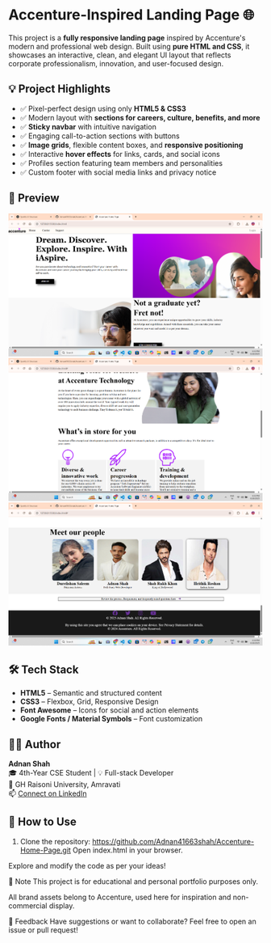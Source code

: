 # Accenture-Inspired Landing Page 🌐

This project is a **fully responsive landing page** inspired by Accenture's modern and professional web design. Built using **pure HTML and CSS**, it showcases an interactive, clean, and elegant UI layout that reflects corporate professionalism, innovation, and user-focused design.

## 💡 Project Highlights

- ✅ Pixel-perfect design using only **HTML5 & CSS3**
- ✅ Modern layout with **sections for careers, culture, benefits, and more**
- ✅ **Sticky navbar** with intuitive navigation
- ✅ Engaging call-to-action sections with buttons
- ✅ **Image grids**, flexible content boxes, and **responsive positioning**
- ✅ Interactive **hover effects** for links, cards, and social icons
- ✅ Profiles section featuring team members and personalities
- ✅ Custom footer with social media links and privacy notice

## 📸 Preview

![Hero](./screenshots/Screenshot1.png)
![second screenshot](screenshots\Screenshot2.png)
![third screenshot](screenshots\Screenshot3.png)

## 🛠️ Tech Stack

- **HTML5** – Semantic and structured content
- **CSS3** – Flexbox, Grid, Responsive Design
- **Font Awesome** – Icons for social and action elements
- **Google Fonts / Material Symbols** – Font customization

## 🧑‍💻 Author

**Adnan Shah**  
🎓 4th-Year CSE Student | 💡 Full-stack Developer  
📍 GH Raisoni University, Amravati  
📫 [Connect on LinkedIn](www.linkedin.com/in/adnan41663) 

## 🚀 How to Use

1. Clone the repository:
  https://github.com/Adnan41663shah/Accenture-Home-Page.git
Open index.html in your browser.

Explore and modify the code as per your ideas!

📌 Note
This project is for educational and personal portfolio purposes only.

All brand assets belong to Accenture, used here for inspiration and non-commercial display.

📢 Feedback
Have suggestions or want to collaborate? Feel free to open an issue or pull request!

